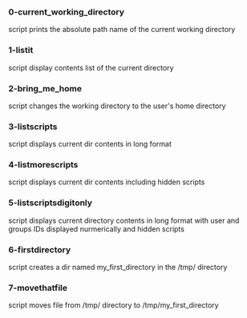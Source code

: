 ### 0-current_working_directory<br>
script prints the absolute path name of the current working directory<br>

### 1-listit<br> 
script display contents list of the current directory<br>

### 2-bring_me_home<br> 
script changes the working directory to the user's home directory<br>

### 3-listscripts<br> 
script displays current dir contents in long format<br>

### 4-listmorescripts<br> 
script displays current dir contents including hidden scripts<br>

### 5-listscriptsdigitonly<br>
script displays current directory contents in long format with user and groups IDs displayed nurmerically and hidden scripts<br>

### 6-firstdirectory<br>
script creates a dir named my_first_directory in the /tmp/ directory<br>

### 7-movethatfile<br>
script moves file from /tmp/ directory to /tmp/my_first_directory<br>


